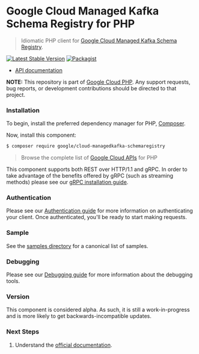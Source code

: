 # Google Cloud Managed Kafka Schema Registry for PHP

> Idiomatic PHP client for [Google Cloud Managed Kafka Schema Registry]().

[![Latest Stable Version](https://poser.pugx.org/google/cloud-managedkafka-schemaregistry/v/stable)](https://packagist.org/packages/google/cloud-managedkafka-schemaregistry) [![Packagist](https://img.shields.io/packagist/dm/google/cloud-managedkafka-schemaregistry.svg)](https://packagist.org/packages/google/cloud-managedkafka-schemaregistry)

* [API documentation](https://cloud.google.com/php/docs/reference/cloud-managedkafka-schemaregistry/latest)

**NOTE:** This repository is part of [Google Cloud PHP](https://github.com/googleapis/google-cloud-php). Any
support requests, bug reports, or development contributions should be directed to
that project.

### Installation

To begin, install the preferred dependency manager for PHP, [Composer](https://getcomposer.org/).

Now, install this component:

```sh
$ composer require google/cloud-managedkafka-schemaregistry
```

> Browse the complete list of [Google Cloud APIs](https://cloud.google.com/php/docs/reference)
> for PHP

This component supports both REST over HTTP/1.1 and gRPC. In order to take advantage of the benefits
offered by gRPC (such as streaming methods) please see our
[gRPC installation guide](https://cloud.google.com/php/grpc).

### Authentication

Please see our [Authentication guide](https://github.com/googleapis/google-cloud-php/blob/main/AUTHENTICATION.md) for more information
on authenticating your client. Once authenticated, you'll be ready to start making requests.

### Sample

See the [samples directory](https://github.com/googleapis/google-cloud-php-managedkafka-schemaregistry/tree/main/samples) for a canonical list of samples.

### Debugging

Please see our [Debugging guide](https://github.com/googleapis/google-cloud-php/blob/main/DEBUG.md)
for more information about the debugging tools.

### Version

This component is considered alpha. As such, it is still a work-in-progress and is more likely to get backwards-incompatible updates.

### Next Steps

1. Understand the [official documentation](https://cloud.google.com/managed-service-for-apache-kafka/docs).
